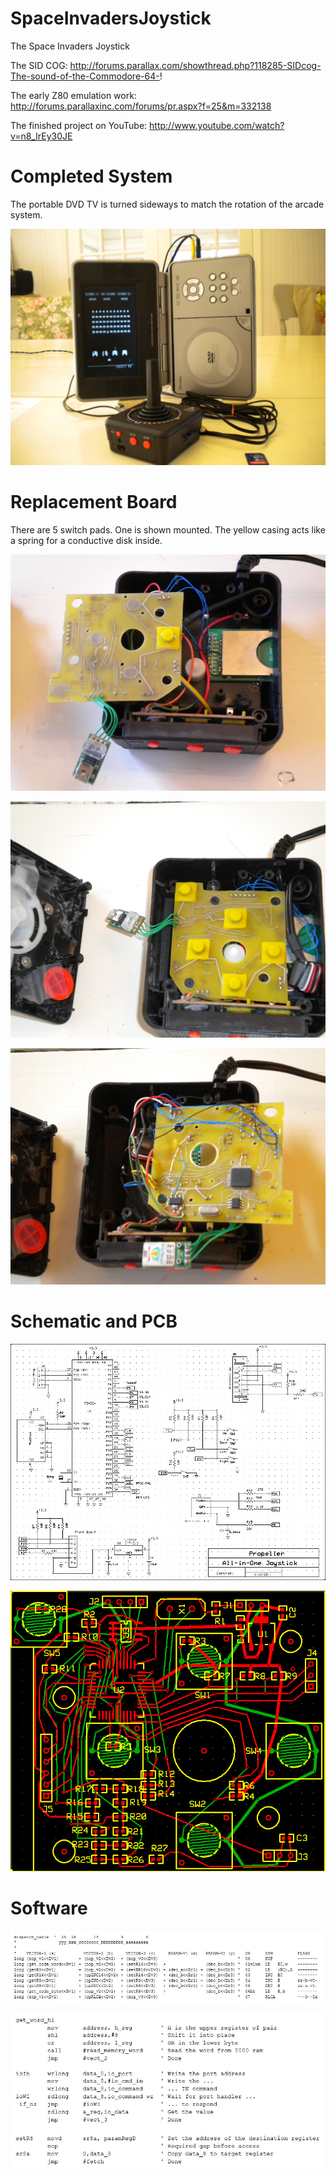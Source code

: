 # SpaceInvadersJoystick
The Space Invaders Joystick

The SID COG:
http://forums.parallax.com/showthread.php?118285-SIDcog-The-sound-of-the-Commodore-64-!

The early Z80 emulation work:
http://forums.parallaxinc.com/forums/pr.aspx?f=25&m=332138

The finished project on YouTube:
http://www.youtube.com/watch?v=n8_lrEy30JE

# Completed System

The portable DVD TV is turned sideways to match the rotation of the arcade system.

![](art/photo2.jpg)

# Replacement Board

There are 5 switch pads. One is shown mounted. The yellow casing acts like a spring for a conductive disk inside.

![](art/photo1.jpg)

![](art/components.jpg)

![](art/pads.jpg)

# Schematic and PCB

![](art/schematic.jpg)

![](art/pcb.jpg)

# Software

![](art/dispatch.jpg)

![](art/operation.jpg)




